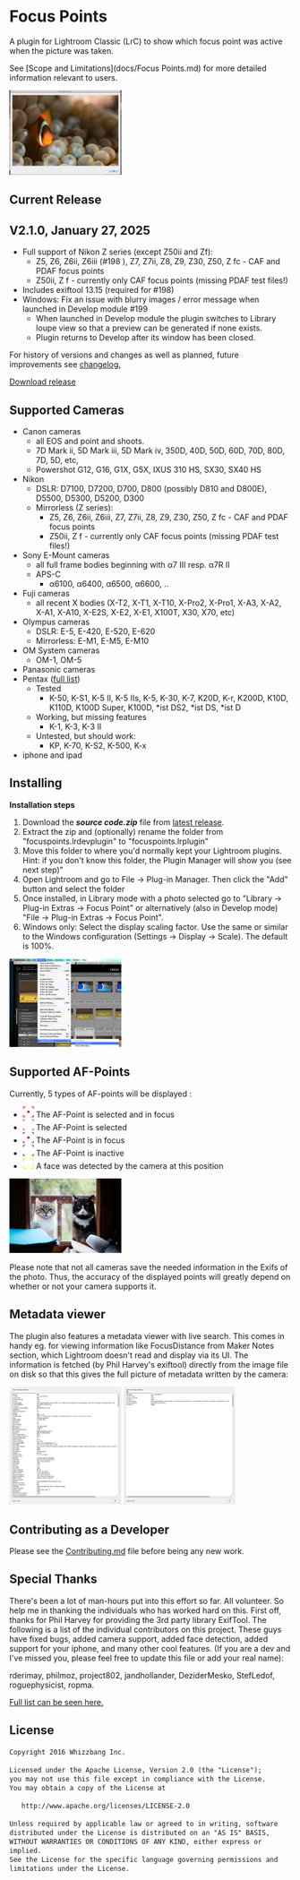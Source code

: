 Focus Points
=======

A plugin for Lightroom Classic (LrC) to show which focus point was active when the picture was taken.

See [Scope and Limitations](docs/Focus Points.md) for more detailed information relevant to users.

<img src="screens/screen1.png" alt="Screenshot" style="width: 200px;"/>

Current Release
--------
## V2.1.0, January 27, 2025
* Full support of Nikon Z series (except Z50ii and Zf):
  * Z5, Z6, Z6ii, Z6iii (#198 ), Z7, Z7ii, Z8, Z9, Z30, Z50, Z fc - CAF and PDAF focus points
  * Z50ii, Z f - currently only CAF focus points (missing PDAF test files!)
* Includes exiftool 13.15 (required for #198)
* Windows: Fix an issue with blurry images / error message when launched in Develop module #199
  - When launched in Develop module the plugin switches to Library loupe view so that a preview can be generated if none exists. 
  - Plugin returns to Develop after its window has been closed.

For history of versions and changes as well as planned, future improvements see [changelog.](docs/changelog.md)

[Download release](https://github.com/musselwhizzle/Focus-Points/releases/tag/v2.1.0)


Supported Cameras
--------
* Canon cameras 
  * all EOS and point and shoots. 
  * 7D Mark ii, 5D Mark iii, 5D Mark iv, 350D, 40D, 50D, 60D, 70D, 80D, 7D, 5D, etc, 
  * Powershot G12, G16, G1X, G5X, IXUS 310 HS, SX30, SX40 HS
* Nikon
  * DSLR: D7100, D7200, D700, D800 (possibly D810 and D800E), D5500, D5300, D5200, D300
  * Mirrorless (Z series):
    * Z5, Z6, Z6ii, Z6iii, Z7, Z7ii, Z8, Z9, Z30, Z50, Z fc - CAF and PDAF focus points
    * Z50ii, Z f - currently only CAF focus points (missing PDAF test files!)
* Sony E-Mount cameras
  * all full frame bodies beginning with &alpha;7 III resp. &alpha;7R II
  * APS-C
    * &alpha;6100, &alpha;6400, &alpha;6500, &alpha;6600, ..
* Fuji cameras 
  * all recent X bodies (X-T2, X-T1, X-T10, X-Pro2, X-Pro1, X-A3, X-A2, X-A1, X-A10, X-E2S, X-E2, X-E1, X100T, X30, X70, etc)
* Olympus cameras 
  * DSLR: E-5, E-420, E-520, E-620
  * Mirrorless: E-M1, E-M5, E-M10
* OM System cameras
  * OM-1, OM-5
* Panasonic cameras
* Pentax ([full list](focuspoints.lrdevplugin/focus_points/pentax/README.md))
  * Tested
    * K-50, K-S1, K-5 II, K-5 IIs, K-5, K-30, K-7, K20D, K-r, K200D, K10D, K110D, K100D Super, K100D, *ist DS2, *ist DS, *ist D
  * Working, but missing features
    * K-1, K-3, K-3 II
  * Untested, but should work:
    * KP, K-70, K-S2, K-500, K-x
* iphone and ipad


Installing
--------
**Installation steps**
1. Download the _**source code.zip**_ file from [latest release](https://github.com/musselwhizzle/Focus-Points/releases/latest).
2. Extract the zip and (optionally) rename the folder from "focuspoints.lrdevplugin" to "focuspoints.lrplugin"
3. Move this folder to where you'd normally kept your Lightroom plugins.<br>Hint: if you don't know this folder, the Plugin Manager will show you (see next step)" 
4. Open Lightroom and go to File -> Plug-in Manager. Then click the "Add" button and select the folder
5. Once installed, in Library mode with a photo selected go to "Library -> Plug-in Extras -> Focus Point" 
   or alternatively (also in Develop mode) "File -> Plug-in Extras -> Focus Point".
6. Windows only: Select the display scaling factor. Use the same or similar to the Windows configuration (Settings -> Display -> Scale). The default is 100%.

<img src="screens/plugin_extra.png" alt="Screenshot" style="width: 200px;"/>

Supported AF-Points
--------
Currently, 5 types of AF-points will be displayed :

* <img src="screens/af_selected_infocus.png" alt="AF selected in focus" style="width: 20px;"/> The AF-Point is selected and in focus
* <img src="screens/af_selected.png" alt="AF selected" style="width: 20px;"/> The AF-Point is selected
* <img src="screens/af_infocus.png" alt="AF in focus" style="width: 20px;"/> The AF-Point is in focus
* <img src="screens/af_inactive.png" alt="AF selected in focus" style="width: 20px;"/> The AF-Point is inactive
* <img src="screens/face.png" alt="AF selected in focus" style="width: 20px;"/> A face was detected by the camera at this position
<img src="screens/faces1.jpg" alt="Screenshot" style="width: 200px;"/>

Please note that not all cameras save the needed information in the Exifs of the photo. Thus, the accuracy of the displayed points will greatly depend on whether or not your camera supports it.

Metadata viewer
--------
The plugin also features a metadata viewer with live search. This comes in handy eg. for viewing information like FocusDistance from Maker Notes section, which Lightroom doesn't read and display via its UI.
The information is fetched (by Phil Harvey's exiftool) directly from the image file on disk so that this gives the full picture of metadata written by the camera:

<img src="screens/metadata1.jpg" alt="Screenshot" style="width: 200px;"/>         <img src="screens/metadata2.jpg" alt="Screenshot" style="width: 200px;"/>

<!--
Adding your own camera
--------
It's very likely your camera is already supported. So try the plugin first before doing anything. :)

If your camera reports its focus points dynamically, adding support for you camera should be easy. Simply update or create a new CameraDelegate which extracts the focus points. Update the PointsRendererFactory so it knows about this new camera.

If your camera does not report its focus points dynamically, such as in the case of Nikons, this should be as painless as possible. You will need to map all of your camera's focus points to pixel coordinates. Refer to the "focus_points/nikon corporation/nikon d7200.txt" as an example.
```
-- 1st column
B1 = {810, 1550}
C1 = {810, 1865}
D1 = {810, 2210}

-- an so on
```
The best way I found to do this was to set up a ruler/tape measure, get out my camera and I took a photo at each of the focus points lining it up exactly with the 1-inch mark. I then imported those pictures into Lightroom and ran this plugin so I could see the metadata. From the metadata, I could see the focus points name. I then took the image into photoshop and measured from the top left corner of the image to the top left corner of the focus point. I compared the preview from the camera to my photoshop selection and got as close as possible. Once you have done all of that, add the file to "focus_points/{camera_maker}/{camera_model}.txt" using all lowercase. Then all is done.

The camera model must only contain characters valid on all supported file systems. If a character is not valid (for example '\*' in the model "PENTAX \*ist D") it must be mapped to a valid character combination.
The mapping is done in PointsUtils.readFromFile(): '\*' -> '\_a\_'. 

If 2 or more cameras share a common points mapping, simplying add that to the list of known duplicate as in the NikonDuplicates file. With this, both Nikon D7100 and Nikon D7200 will share the same mapping file. 


Known Issues
--------
1. Not compatible if photo was edited in Photoshop. 3rd party tools often remove the necessary metadata from the image. 
-->

Contributing as a Developer
--------
Please see the [Contributing.md](Contributing.md) file before being any new work.

Special Thanks
--------
There's been a lot of man-hours put into this effort so far. All volunteer. So help me in thanking the individuals who has worked hard on this. First off, thanks for Phil Harvey for providing the 3rd party library ExifTool. The following is a list of the individual contributors on this project. These guys have fixed bugs, added camera support, added face detection, added support for your iphone, and many other cool features. (If you are a dev and I've missed you, please feel free to update this file or add your real name):

rderimay, philmoz, project802, jandhollander, DeziderMesko, StefLedof, roguephysicist, ropma. 

<a href="https://github.com/musselwhizzle/Focus-Points/graphs/contributors">Full list can be seen here.</a>

License
--------

    Copyright 2016 Whizzbang Inc.

    Licensed under the Apache License, Version 2.0 (the "License");
    you may not use this file except in compliance with the License.
    You may obtain a copy of the License at

       http://www.apache.org/licenses/LICENSE-2.0

    Unless required by applicable law or agreed to in writing, software
    distributed under the License is distributed on an "AS IS" BASIS,
    WITHOUT WARRANTIES OR CONDITIONS OF ANY KIND, either express or implied.
    See the License for the specific language governing permissions and
    limitations under the License.

